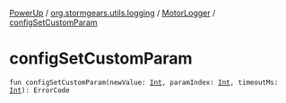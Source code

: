 [PowerUp](../../index.md) / [org.stormgears.utils.logging](../index.md) / [MotorLogger](index.md) / [configSetCustomParam](./config-set-custom-param.md)

# configSetCustomParam

`fun configSetCustomParam(newValue: `[`Int`](https://kotlinlang.org/api/latest/jvm/stdlib/kotlin/-int/index.html)`, paramIndex: `[`Int`](https://kotlinlang.org/api/latest/jvm/stdlib/kotlin/-int/index.html)`, timeoutMs: `[`Int`](https://kotlinlang.org/api/latest/jvm/stdlib/kotlin/-int/index.html)`): ErrorCode`